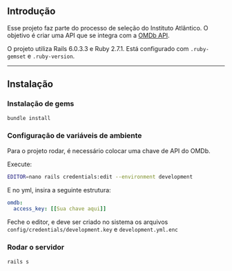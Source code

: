 ## Introdução

Esse projeto faz parte do processo de seleção do Instituto Atlântico. O objetivo é criar uma API que se integra com a [OMDb API](http://www.omdbapi.com/).

O projeto utiliza Rails 6.0.3.3 e Ruby 2.7.1. Está configurado com `.ruby-gemset` e `.ruby-version`.

-----

## Instalação

### Instalação de gems

```bash
bundle install
```

### Configuração de variáveis de ambiente

Para o projeto rodar, é necessário colocar uma chave de API do OMDb.

Execute:

```bash
EDITOR=nano rails credentials:edit --environment development
```

E no yml, insira a seguinte estrutura:

```yml
omdb:
  access_key: [[Sua chave aqui]]
```

Feche o editor, e deve ser criado no sistema os arquivos `config/credentials/development.key` e `development.yml.enc`

### Rodar o servidor

```bash
rails s
```
